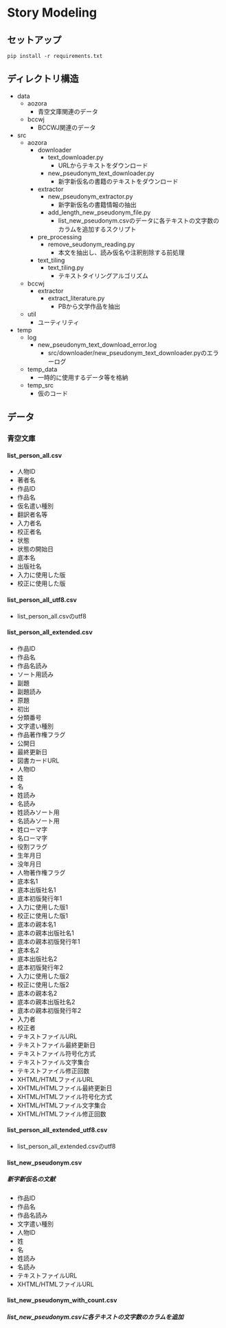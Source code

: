# Story Modeling

## セットアップ
```
pip install -r requirements.txt
```

## ディレクトリ構造
- data
    - aozora
        - 青空文庫関連のデータ
    - bccwj
        - BCCWJ関連のデータ
- src
    - aozora
        - downloader
            - text_downloader.py
                - URLからテキストをダウンロード
            - new_pseudonym_text_downloader.py
                - 新字新仮名の書籍のテキストをダウンロード
        - extractor
            - new_pseudonym_extractor.py
                - 新字新仮名の書籍情報の抽出
            - add_length_new_pseudonym_file.py
                - list_new_pseudonym.csvのデータに各テキストの文字数のカラムを追加するスクリプト
        - pre_processing
            - remove_seudonym_reading.py
                - 本文を抽出し、読み仮名や注釈削除する前処理
        - text_tiling
            - text_tiling.py
                - テキストタイリングアルゴリズム
    - bccwj
        - extractor
            - extract_literature.py
                - PBから文学作品を抽出
    - util
        - ユーティリティ
- temp
    - log
        - new_pseudonym_text_download_error.log
            - src/downloader/new_pseudonym_text_downloader.pyのエラーログ
    - temp_data
        - 一時的に使用するデータ等を格納
    - temp_src
        - 仮のコード

## データ
### 青空文庫
#### list_person_all.csv
- 人物ID
- 著者名
- 作品ID
- 作品名
- 仮名遣い種別
- 翻訳者名等
- 入力者名
- 校正者名
- 状態
- 状態の開始日
- 底本名
- 出版社名
- 入力に使用した版
- 校正に使用した版
#### list_person_all_utf8.csv
- list_person_all.csvのutf8
#### list_person_all_extended.csv
- 作品ID
- 作品名
- 作品名読み
- ソート用読み
- 副題
- 副題読み
- 原題
- 初出
- 分類番号
- 文字遣い種別
- 作品著作権フラグ
- 公開日
- 最終更新日
- 図書カードURL
- 人物ID
- 姓
- 名
- 姓読み
- 名読み
- 姓読みソート用
- 名読みソート用
- 姓ローマ字
- 名ローマ字
- 役割フラグ
- 生年月日
- 没年月日
- 人物著作権フラグ
- 底本名1
- 底本出版社名1
- 底本初版発行年1
- 入力に使用した版1
- 校正に使用した版1
- 底本の親本名1
- 底本の親本出版社名1
- 底本の親本初版発行年1
- 底本名2
- 底本出版社名2
- 底本初版発行年2
- 入力に使用した版2
- 校正に使用した版2
- 底本の親本名2
- 底本の親本出版社名2
- 底本の親本初版発行年2
- 入力者
- 校正者
- テキストファイルURL
- テキストファイル最終更新日
- テキストファイル符号化方式
- テキストファイル文字集合
- テキストファイル修正回数
- XHTML/HTMLファイルURL
- XHTML/HTMLファイル最終更新日
- XHTML/HTMLファイル符号化方式
- XHTML/HTMLファイル文字集合
- XHTML/HTMLファイル修正回数
#### list_person_all_extended_utf8.csv
- list_person_all_extended.csvのutf8
#### list_new_pseudonym.csv
##### 新字新仮名の文献
- 作品ID
- 作品名
- 作品名読み
- 文字遣い種別
- 人物ID
- 姓
- 名
- 姓読み
- 名読み
- テキストファイルURL
- XHTML/HTMLファイルURL
#### list_new_pseudonym_with_count.csv
##### list_new_pseudonym.csvに各テキストの文字数のカラムを追加
